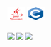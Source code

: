   <div style="display: inline_block"><br>
  <img align="center" alt="7433-J" height="30" width="40" src="https://raw.githubusercontent.com/devicons/devicon/master/icons/java/java-plain.svg">
  <img align="center" alt="7433-C" height="30" width="40" src="https://raw.githubusercontent.com/devicons/devicon/master/icons/c/c-original.svg">
</div>

  
  ##
 
<div> 
  
   <a href="https://steamcommunity.com/id/taezord" target="_blank"><img src="https://img.shields.io/badge/Steam-4F4F4F?style=for-the-badge&logo=steam&logoColor=white" target="_blank"></a>
  <a href="https://instagram.com/taezord" target="_blank"><img src="https://img.shields.io/badge/-Instagram-%23E4405F?style=for-the-badge&logo=instagram&logoColor=white" target="_blank"></a>
 	<a href="https://www.linkedin.com/in/taiane-soler" target="_blank"><img src="https://img.shields.io/badge/-LinkedIn-%230077B5?style=for-the-badge&logo=linkedin&logoColor=white" target="_blank"></a> 
 

 
</div>

